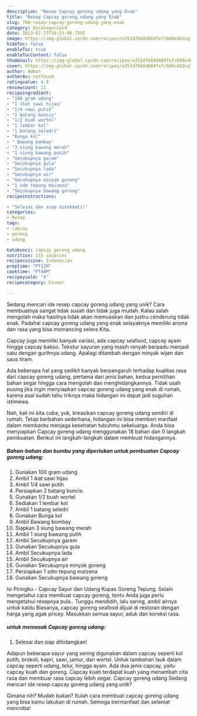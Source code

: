 ```yaml
---
description: "Resep Capcay goreng udang yang Enak"
title: "Resep Capcay goreng udang yang Enak"
slug: 768-resep-capcay-goreng-udang-yang-enak
category: Uncategorized
date: 2023-02-23T16:53:08.759Z
image: https://img-global.cpcdn.com/recipes/e353d7668d884fef/680x482cq70/capcay-goreng-udang-foto-resep-utama.jpg
hideToc: false
enableToc: true
enableTocContent: false
thumbnail: https://img-global.cpcdn.com/recipes/e353d7668d884fef/680x482cq70/capcay-goreng-udang-foto-resep-utama.jpg
cover: https://img-global.cpcdn.com/recipes/e353d7668d884fef/680x482cq70/capcay-goreng-udang-foto-resep-utama.jpg
author: Admin
authorAv: notfound
ratingvalue: 4.8
reviewcount: 11
recipeingredient:
- "100 gram udang"
- "1 ikat sawi hijau"
- "1/4 sawi putih"
- "2 batang buncis"
- "1/2 buah wortel"
- "1 lembar kol"
- "1 batang seledri"
- "Bunga kol"
- " Bawang bombay"
- "3 siung bawang merah"
- "1 siung bawang putih"
- "Secukupnya garam"
- "Secukupnya gula"
- "Secukupnya lada"
- "Secukupnya air"
- "Secukupnya minyak goreng"
- "1 sdm tepung maizena"
- "Secukupnya bawang goreng"
recipeinstructions:

- "Selesai dan siap dinikmati!"
categories:
- Resep
tags:
- capcay
- goreng
- udang

katakunci: capcay goreng udang 
nutrition: 215 calories
recipecuisine: Indonesian
preptime: "PT12M"
cooktime: "PT40M"
recipeyield: "4"
recipecategory: Dinner

---
```





Sedang mencari ide resep capcay goreng udang yang unik? Cara membuatnya sangat tidak susah dan tidak juga mudah. Kalau salah mengolah maka hasilnya tidak akan memuaskan dan justru cenderung tidak enak. Padahal capcay goreng udang yang enak selayaknya memiliki aroma dan rasa yang bisa memancing selera Kita.





Capcay juga memiliki banyak variasi, ada capcay seafood, capcay ayam hingga capcay bakso. Tekstur sayuran yang masih renyah berpadu menjadi satu dengan gurihnya udang. Apalagi ditambah dengan minyak wijen dan saus tiram.

Ada beberapa hal yang sedikit banyak berpengaruh terhadap kualitas rasa dari capcay goreng udang, pertama dari jenis bahan, kedua pemilihan bahan segar hingga cara mengolah dan menghidangkannya. Tidak usah pusing jika ingin menyiapkan capcay goreng udang yang enak di rumah, karena asal sudah tahu triknya maka hidangan ini dapat jadi suguhan istimewa.






Nah, kali ini kita coba, yuk, kreasikan capcay goreng udang sendiri di rumah. Tetap berbahan sederhana, hidangan ini bisa memberi manfaat dalam membantu menjaga kesehatan tubuhmu sekeluarga. Anda bisa menyiapkan Capcay goreng udang menggunakan 18 bahan dan 0 langkah pembuatan. Berikut ini langkah-langkah dalam membuat hidangannya.

<!--inarticleads1-->

##### Bahan-bahan dan bumbu yang diperlukan untuk pembuatan Capcay goreng udang:

1. Gunakan 100 gram udang
1. Ambil 1 ikat sawi hijau
1. Ambil 1/4 sawi putih
1. Persiapkan 2 batang buncis
1. Gunakan 1/2 buah wortel
1. Sediakan 1 lembar kol
1. Ambil 1 batang seledri
1. Gunakan Bunga kol
1. Ambil  Bawang bombay
1. Siapkan 3 siung bawang merah
1. Ambil 1 siung bawang putih
1. Ambil Secukupnya garam
1. Gunakan Secukupnya gula
1. Ambil Secukupnya lada
1. Ambil Secukupnya air
1. Gunakan Secukupnya minyak goreng
1. Persiapkan 1 sdm tepung maizena
1. Gunakan Secukupnya bawang goreng


Isi Piringku - Capcay Sayur dan Udang Kupas Goreng Tepung. Selain mengetahui cara membuat capcay goreng, tentu Anda juga perlu mengetahui resepnya pula.. Tunggu mendidih, lalu saring, ambil airnya untuk kaldu Biasanya, capcay goreng seafood dijual di restoran dengan harga yang agak pricey. Masukkan semua sayur, aduk dan koreksi rasa. 

<!--inarticleads2-->

#####  untuk memasak Capcay goreng udang:


1. Selesai dan siap dihidangkan!

Adapun beberapa sayur yang sering digunakan dalam capcay seperti kol putih, brokoli, kapri, sawi, jamur, dan wortel. Untuk tambahan lauk dalam capcay seperti udang, telur, hingga ayam. Ada dua jenis capcay, yaitu capcay kuah dan goreng. Capcay kuah terdapat kuah yang menambah cita rasa dan membuar rasa capcay lebih segar. Capcay goreng udang Sedang mencari ide resep capcay goreng udang yang unik? 

Gimana nih? Mudah bukan? Itulah cara membuat capcay goreng udang yang bisa kamu lakukan di rumah. Semoga bermanfaat dan selamat mencoba!
